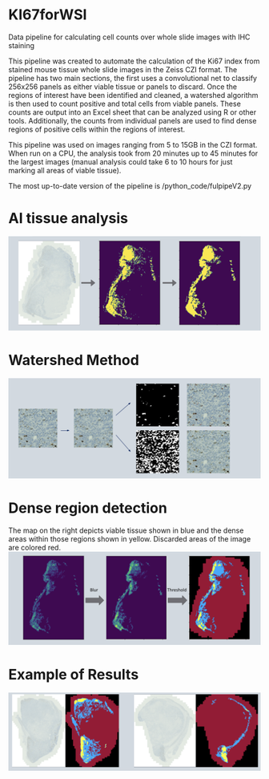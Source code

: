 # KI67forWSI
Data pipeline for calculating cell counts over whole slide images with IHC staining

This pipeline was created to automate the calculation of the Ki67 index from stained mouse tissue whole slide images in the Zeiss CZI format.
The pipeline has two main sections, the first uses a convolutional net to classify 256x256 panels as either viable tissue or panels to discard. Once the regions of interest have been identified and cleaned, a watershed algorithm is then used to count positive and total cells from viable panels. These counts are output into an Excel sheet that can be analyzed using R or other tools. Additionally, the counts from individual panels are used to find dense regions of positive cells within the regions of interest.

This pipeline was used on images ranging from 5 to 15GB in the CZI format. When run on a CPU, the analysis took from 20 minutes up to 45 minutes for the largest images (manual analysis could take 6 to 10 hours for just marking all areas of viable tissue).

The most up-to-date version of the pipeline is /python_code/fulpipeV2.py

# AI tissue analysis
![Screenshot](Ai_tissue_img.png)

# Watershed Method
![Screenshot](watershed_example.png)

# Dense region detection
The map on the right depicts viable tissue shown in blue and the dense areas within those regions shown in yellow. Discarded areas of the image are colored red.
![Screenshot](cell_count_density_map.png)

# Example of Results
![Screenshot](result_examples.png)
